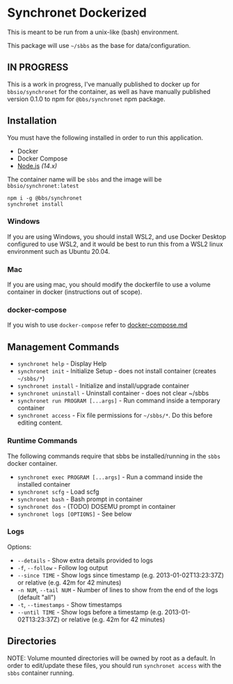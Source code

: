 # Synchronet Dockerized

This is meant to be run from a unix-like (bash) environment.

This package will use `~/sbbs` as the base for data/configuration.

## IN PROGRESS

This is a work in progress, I've manually published to docker up for `bbsio/synchronet` for the container, as well as have manually published version 0.1.0 to npm for `@bbs/synchronet` npm package.

## Installation

You must have the following installed in order to run this application.

- Docker
- Docker Compose
- [Node.js](https://nodejs.org/en/) _(14.x)_

The container name will be `sbbs` and the image will be `bbsio/synchronet:latest`

```
npm i -g @bbs/synchronet
synchronet install
```

### Windows

If you are using Windows, you should install WSL2, and use Docker
Desktop configured to use WSL2, and it would be best to run this
from a WSL2 linux environment such as Ubuntu 20.04.

### Mac

If you are using mac, you should modify the dockerfile to use a
volume container in docker (instructions out of scope).

### docker-compose

If you wish to use `docker-compose` refer to [docker-compose.md](./docker-compose.md)

## Management Commands

- `synchronet help` - Display Help
- `synchronet init` - Initialize Setup - does not install container (creates `~/sbbs/*`)
- `synchronet install` - Initialize and install/upgrade container
- `synchronet uninstall` - Uninstall container - does not clear ~/sbbs
- `synchronet run PROGRAM [...args]` - Run command inside a temporary container
- `synchronet access` - Fix file permissions for `~/sbbs/*`. Do this before editing content.

### Runtime Commands

The following commands require that sbbs be installed/running in the `sbbs` docker container.

- `synchronet exec PROGRAM [...args]` - Run a command inside the installed container
- `synchronet scfg` - Load scfg
- `synchronet bash` - Bash prompt in container
- `synchronet dos` - (TODO) DOSEMU prompt in container
- `synchronet logs [OPTIONS]` - See below

### Logs

Options:

- `--details` - Show extra details provided to logs
- `-f`, `--follow` - Follow log output
- `--since TIME` - Show logs since timestamp (e.g. 2013-01-02T13:23:37Z) or relative (e.g. 42m for 42 minutes)
- `-n NUM`, `--tail NUM` - Number of lines to show from the end of the logs (default "all")
- `-t`, `--timestamps` - Show timestamps
- `--until TIME` - Show logs before a timestamp (e.g. 2013-01-02T13:23:37Z) or relative (e.g. 42m for 42 minutes)

## Directories

NOTE: Volume mounted directories will be owned by root as a default. In order to edit/update these files, you should run `synchronet access` with the `sbbs` container running.
